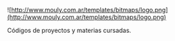 ![http://www.mouly.com.ar/templates/bitmaps/logo.png](http://www.mouly.com.ar/templates/bitmaps/logo.png)

Códigos de proyectos y materias cursadas.